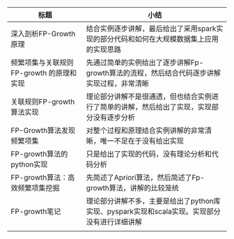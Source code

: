 | 标题                                      | 小结                                                         |
| ----------------------------------------- | ------------------------------------------------------------ |
| 深入剖析FP-Growth原理                     | 结合实例逐步讲解，最后给出了采用spark实现的部分代码和如何在大规模数据集上应用的实现思路 |
| 频繁项集与关联规则 FP-growth 的原理和实现 | 先通过简单的实例给出了逐步讲解Fp-growth算法的流程，然后结合代码逐步讲解实现过程，非常清晰 |
| 关联规则FP-growth算法实现                 | 理论部分讲解不是很通透，但也结合实例进行了简单的讲解，然后给出了实现，实现部分没有逐步分析 |
| FP-Growth算法发现频繁项集                 | 对整个过程和原理结合实例讲解的非常清晰，唯一不足在于没有给出实现 |
| FP-growth算法的python实现                 | 只是给出了实现的代码，没有理论分析和代码分析                 |
| FP-growth算法：高效频繁项集挖掘           | 先简述了Apriori算法，然后简述了Fp-growth算法，讲解的比较笼统 |
| FP-growth笔记                             | 理论部分讲解不多，主要是给出了python库实现、pyspark实现和scala实现。实现部分没有进行详细讲解 |
|                                           |                                                              |

